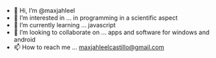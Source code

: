 - 👋 Hi, I’m @maxjahleel
- 👀 I’m interested in ... in programming in a scientific aspect
- 🌱 I’m currently learning ... javascript
- 💞️ I’m looking to collaborate on ... apps and software for windows and android
- 📫 How to reach me ... maxjahleelcastillo@gmail.com

<!---
kazutojahleel/kazutojahleel is a ✨ special ✨ repository because its `README.md` (this file) appears on your GitHub profile.
You can click the Preview link to take a look at your changes.
--->
